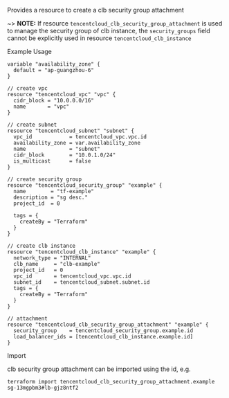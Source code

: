 Provides a resource to create a clb security group attachment

~> **NOTE:** If resource `tencentcloud_clb_security_group_attachment` is used to manage the security group of clb instance, the `security_groups` field cannot be explicitly used in resource `tencentcloud_clb_instance`

Example Usage

```hcl
variable "availability_zone" {
  default = "ap-guangzhou-6"
}

// create vpc
resource "tencentcloud_vpc" "vpc" {
  cidr_block = "10.0.0.0/16"
  name       = "vpc"
}

// create subnet
resource "tencentcloud_subnet" "subnet" {
  vpc_id            = tencentcloud_vpc.vpc.id
  availability_zone = var.availability_zone
  name              = "subnet"
  cidr_block        = "10.0.1.0/24"
  is_multicast      = false
}

// create security group
resource "tencentcloud_security_group" "example" {
  name        = "tf-example"
  description = "sg desc."
  project_id  = 0

  tags = {
    createBy = "Terraform"
  }
}

// create clb instance
resource "tencentcloud_clb_instance" "example" {
  network_type = "INTERNAL"
  clb_name     = "clb-example"
  project_id   = 0
  vpc_id       = tencentcloud_vpc.vpc.id
  subnet_id    = tencentcloud_subnet.subnet.id
  tags = {
    createBy = "Terraform"
  }
}

// attachment
resource "tencentcloud_clb_security_group_attachment" "example" {
  security_group    = tencentcloud_security_group.example.id
  load_balancer_ids = [tencentcloud_clb_instance.example.id]
}
```

Import

clb security group attachment can be imported using the id, e.g.

```
terraform import tencentcloud_clb_security_group_attachment.example sg-13mgpbm3#lb-gjz8ntf2
```